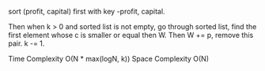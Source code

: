 sort (profit, capital) first with key -profit, capital.

Then when k > 0 and sorted list is not empty, go through sorted list, find the first element whose c is smaller or equal then W. Then W += p, remove this pair. k -= 1.

Time Complexity O(N * max(logN, k)) Space Complexity O(N)


